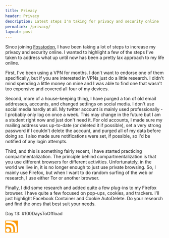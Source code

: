 ```yaml
---
title: Privacy
header: Privacy
description: Latest steps I'm taking for privacy and security online
permalink: /privacy/
layout: post
---
```


Since joining <a href="https://fosstodon.org/about">Fosstodon</a>, I have been taking
a lot of steps to increase my privacy and security online. I wanted to highlight a few
of the steps I've taken to address what up until now has been a pretty lax approach to my life online.

First, I've been using a VPN for months. I don't want to endorse one of them specifically, but if you are interested in VPNs just do a little research. I didn't mind spending a little money on mine and I was able to find one that wasn't too expensive and covered all four of my devices.

Second, more of a house-keeping thing, I have purged a ton of old email addresses, accounts, and changed settings on social media. I don't use social media hardly at all. My twitter account is mainly used professionally - I probably only log on once a week. This may change in the future
but I am a student right now and just don't need it. For old accounts, I made sure my mailing address was up-to-date (or deleted it if possible), set a very strong password if I couldn't delete the account, and purged all of my data before doing so. I also made sure notifications were set, if possible, so I'd be notified of any login attempts.

Third, and this is something fairly recent, I have started practicing compartmentalization.
The principle behind compartmentalization is that you use different browsers for different activities. Unfortunately, in the world we live in, it is no longer enough to just use private browsing. So, I mainly use Firefox, but when I want to do random surfing of the web or research, I use either Tor or another browser.

Finally, I did some research and added quite a few plug-ins to my Firefox browser. I have quite a few focused on pop-ups, cookies, and trackers. I'll just highlight Facebook Container and Cookie AutoDelete. Do your research and find the ones that best suit your needs.


Day 13: #100DaysToOffload

<a href="https://rmooreblog.netlify.app/feed.xml"><img src="/assets/images/rss_feed.jpg" style="opacity:1;" width="40"/></a>
